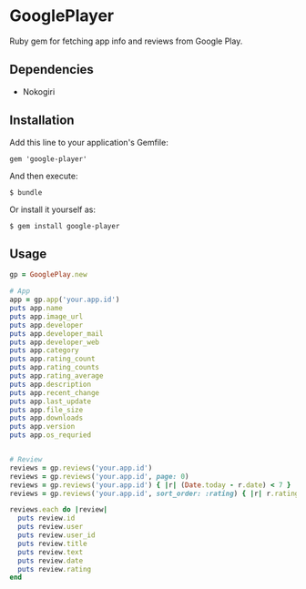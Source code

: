 # GooglePlayer

Ruby gem for fetching app info and reviews from Google Play.

## Dependencies

- Nokogiri

## Installation

Add this line to your application's Gemfile:

    gem 'google-player'

And then execute:

    $ bundle

Or install it yourself as:

    $ gem install google-player

## Usage

```ruby
gp = GooglePlay.new

# App
app = gp.app('your.app.id')
puts app.name
puts app.image_url
puts app.developer
puts app.developer_mail
puts app.developer_web
puts app.category
puts app.rating_count
puts app.rating_counts
puts app.rating_average
puts app.description
puts app.recent_change
puts app.last_update
puts app.file_size
puts app.downloads
puts app.version
puts app.os_requried


# Review
reviews = gp.reviews('your.app.id')
reviews = gp.reviews('your.app.id', page: 0)
reviews = gp.reviews('your.app.id') { |r| (Date.today - r.date) < 7 }
reviews = gp.reviews('your.app.id', sort_order: :rating) { |r| r.rating == 5 }

reviews.each do |review|
  puts review.id
  puts review.user
  puts review.user_id
  puts review.title
  puts review.text
  puts review.date
  puts review.rating
end
```